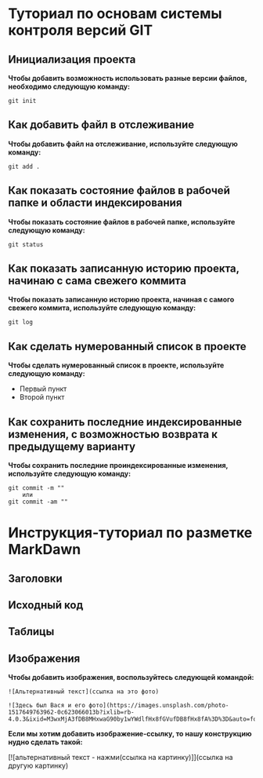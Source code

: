 # Туториал по основам системы контроля версий GIT



## Инициализация проекта
**Чтобы добавить возможность использовать разные версии файлов, необходимо следующую команду:**

```
git init
```

## Как добавить файл в отслеживание
**Чтобы добавить файл на отслеживание, используйте следующую команду:**

```
git add .
```

## Как показать состояние файлов в рабочей папке и области индексирования
**Чтобы показать состояние файлов в рабочей папке, используйте следующую команду:**

```
git status
```

## Как показать записанную историю проекта, начинаю с сама свежего коммита
**Чтобы показать записанную историю проекта, начиная с самого свежего коммита, используйте следующую команду:**

```
git log
```

## Как сделать нумерованный список в проекте
**Чтобы сделать нумерованный список в проекте, используйте следующую команду:**

* Первый пункт
* Второй пункт

## Как сохранить последние индексированные изменения, с возможностью возврата к предыдущему варианту
**Чтобы сохранить последние проиндексированные изменения, используйте следующую команду:**

```
git commit -m "" 
    или 
git commit -am ""
```



# Инструкция-туториал по разметке MarkDawn


## Заголовки







## Исходный код







## Таблицы







## Изображения


**Чтобы добавить изображения, воспользуйтесь следующей командой:**

```
![Альтернативный текст](ссылка на это фото)
```

```
![Здесь был Вася и его фото](https://images.unsplash.com/photo-1517649763962-0c623066013b?ixlib=rb-4.0.3&ixid=M3wxMjA3fDB8MHxwaG90by1wYWdlfHx8fGVufDB8fHx8fA%3D%3D&auto=format&fit=crop&w=870&q=80)
```

**Если мы хотим добавить изображение-ссылку, то нашу конструкцию нудно сделать такой:**

[![альтернативный текст - нажми(ссылка на картинку)]](ссылка на другую картинку)